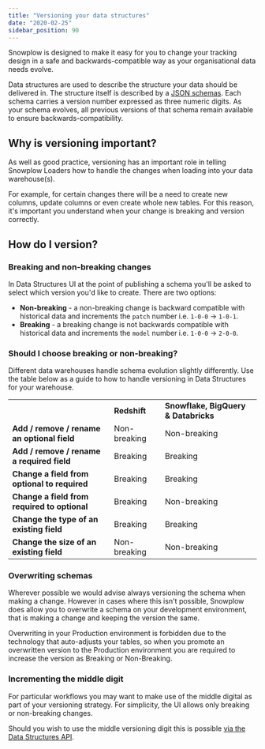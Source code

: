 ```yaml
---
title: "Versioning your data structures"
date: "2020-02-25"
sidebar_position: 90
---
```


Snowplow is designed to make it easy for you to change your tracking design in a safe and backwards-compatible way as your organisational data needs evolve.

Data structures are used to describe the structure your data should be delivered in. The structure itself is described by a [JSON schemas](/docs/understanding-tracking-design/understanding-schemas-and-validation.md). Each schema carries a version number expressed as three numeric digits. As your schema evolves, all previous versions of that schema remain available to ensure backwards-compatibility.

## Why is versioning important?

As well as good practice, versioning has an important role in telling Snowplow Loaders how to handle the changes when loading into your data warehouse(s).

For example, for certain changes there will be a need to create new columns, update columns or even create whole new tables. For this reason, it's important you understand when your change is breaking and version correctly.

## How do I version?

### Breaking and non-breaking changes

In Data Structures UI at the point of publishing a schema you'll be asked to select which version you'd like to create. There are two options:

- **Non-breaking** - a non-breaking change is backward compatible with historical data and increments the `patch` number i.e. `1-0-0` -> `1-0-1`.
- **Breaking** - a breaking change is not backwards compatible with historical data and increments the `model` number i.e. `1-0-0` -> `2-0-0`.

### Should I choose breaking or non-breaking?

Different data warehouses handle schema evolution slightly differently. Use the table below as a guide to how to handle versioning in Data Structures for your warehouse.

<table><tbody><tr><td></td><td class="has-text-align-center" data-align="center"><strong>Redshift</strong></td><td class="has-text-align-center" data-align="center"><strong>Snowflake, BigQuery &amp; Databricks</strong></td></tr><tr><td><strong>Add / remove / rename an optional field</strong></td><td class="has-text-align-center" data-align="center"><span class="has-inline-color has-black-color">Non-breaking</span></td><td class="has-text-align-center" data-align="center">Non-breaking</td></tr><tr><td><strong><strong>Add / remove / rename</strong> a required field</strong></td><td class="has-text-align-center" data-align="center"><span class="has-inline-color has-vivid-red-color">Breaking</span></td><td class="has-text-align-center" data-align="center"><span class="has-inline-color has-vivid-red-color">Breaking</span></td></tr><tr><td><strong>Change a field from optional to required</strong></td><td class="has-text-align-center" data-align="center"><span class="has-inline-color has-vivid-red-color">Breaking</span></td><td class="has-text-align-center" data-align="center"><span class="has-inline-color has-vivid-red-color">Breaking</span></td></tr><tr><td><strong>Change a field from required to optional</strong></td><td class="has-text-align-center" data-align="center"><span class="has-inline-color has-vivid-red-color">Breaking</span></td><td class="has-text-align-center" data-align="center">Non-breaking</td></tr><tr><td><strong>Change the type of an existing field</strong></td><td class="has-text-align-center" data-align="center"><span class="has-inline-color has-vivid-red-color">Breaking</span></td><td class="has-text-align-center" data-align="center"><span class="has-inline-color has-vivid-red-color">Breaking</span></td></tr><tr><td><strong>Change the size of an existing field</strong></td><td class="has-text-align-center" data-align="center"><span class="has-inline-color has-vivid-red-color"></span><span class="has-inline-color has-black-color">Non-breaking</span></td><td class="has-text-align-center" data-align="center">Non-breaking</td></tr></tbody></table>

### Overwriting schemas

Wherever possible we would advise always versioning the schema when making a change. However in cases where this isn't possible, Snowplow does allow you to overwrite a schema on your development environment, that is making a change and keeping the version the same.

Overwriting in your Production environment is forbidden due to the technology that auto-adjusts your tables, so when you promote an overwritten version to the Production environment you are required to increase the version as Breaking or Non-Breaking.

### Incrementing the middle digit

For particular workflows you may want to make use of the middle digital as part of your versioning strategy. For simplicity, the UI allows only breaking or non-breaking changes.

Should you wish to use the middle versioning digit this is possible [via the Data Structures API](/docs/understanding-tracking-design/managing-data-structures-via-the-api-2/index.md).
